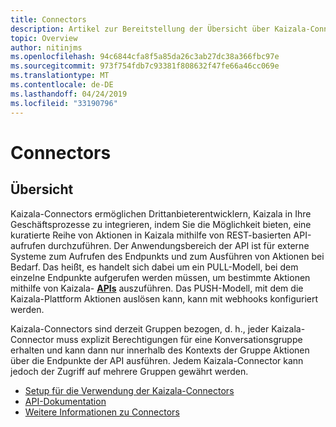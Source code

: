```yaml
---
title: Connectors
description: Artikel zur Bereitstellung der Übersicht über Kaizala-Connectors
topic: Overview
author: nitinjms
ms.openlocfilehash: 94c6844cfa8f5a85da26c3ab27dc38a366fbc97e
ms.sourcegitcommit: 973f754fdb7c93381f808632f47fe66a46cc069e
ms.translationtype: MT
ms.contentlocale: de-DE
ms.lasthandoff: 04/24/2019
ms.locfileid: "33190796"
---
```

# <a name="connectors"></a>Connectors

## <a name="overview"></a>Übersicht
Kaizala-Connectors ermöglichen Drittanbieterentwicklern, Kaizala in Ihre Geschäftsprozesse zu integrieren, indem Sie die Möglichkeit bieten, eine kuratierte Reihe von Aktionen in Kaizala mithilfe von REST-basierten API-aufrufen durchzuführen. Der Anwendungsbereich der API ist für externe Systeme zum Aufrufen des Endpunkts und zum Ausführen von Aktionen bei Bedarf. Das heißt, es handelt sich dabei um ein PULL-Modell, bei dem einzelne Endpunkte aufgerufen werden müssen, um bestimmte Aktionen mithilfe von Kaizala- **[APIs](API.md)** auszuführen. Das PUSH-Modell, mit dem die Kaizala-Plattform Aktionen auslösen **[](webHooks.md)** kann, kann mit webhooks konfiguriert werden.

Kaizala-Connectors sind derzeit Gruppen bezogen, d. h., jeder Kaizala-Connector muss explizit Berechtigungen für eine Konversationsgruppe erhalten und kann dann nur innerhalb des Kontexts der Gruppe Aktionen über die Endpunkte der API ausführen. Jedem Kaizala-Connector kann jedoch der Zugriff auf mehrere Gruppen gewährt werden.

* [Setup für die Verwendung der Kaizala-Connectors](setup.md)
* [API-Dokumentation](API.md)
* [Weitere Informationen zu Connectors](https://support.office.com/en-US/article/Kaizala-Connectors-223791c8-718d-4669-8c5e-a76804ae1ddd)
